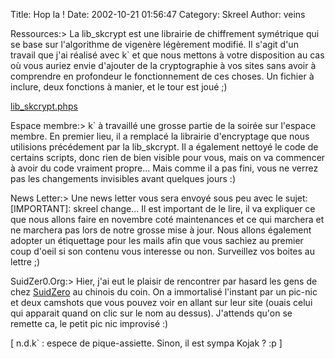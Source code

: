 Title: Hop la !
Date: 2002-10-21 01:56:47
Category: Skreel
Author: veins

Ressources:>
La lib_skcrypt est une librairie de chiffrement symétrique qui se base sur l'algorithme de vigenère légèrement modifié. Il s'agit d'un travail que j'ai réalisé avec k` et que nous mettons à votre disposition au cas où vous auriez envie d'ajouter de la cryptographie à vos sites sans avoir à comprendre en profondeur le fonctionnement de ces choses. Un fichier à inclure, deux fonctions à manier, et le tour est joué  ;)

[lib_skcrypt.phps](http://www.skreel.org/~veins/php/lib_skcrypt.phps)


Espace membre:>
k` à travaillé une grosse partie de la soirée sur l'espace membre. En premier lieu, il a remplacé la librairie d'encryptage que nous utilisions précédement par la lib_skcrypt. Il a également nettoyé le code de certains scripts, donc rien de bien visible pour vous, mais on va commencer à avoir du code vraiment propre...
Mais comme il a pas fini, vous ne verrez pas les changements invisibles avant quelques jours :)


News Letter:>
Une news letter vous sera envoyé sous peu avec le sujet:
[IMPORTANT]: skreel change...
Il est important de le lire, il va expliquer ce que nous allons faire en novembre coté maintenances et ce qui marchera et ne marchera pas lors de notre grosse mise à jour. Nous allons également adopter un étiquettage pour les mails afin que vous sachiez au premier coup d'oeil si son contenu vous interesse ou non. Surveillez vos boites au lettre   ;)


SuidZer0.Org:>
Hier, j'ai eut le plaisir de rencontrer par hasard les gens de chez [SuidZero](http://www.suidzer0.org) au chinois du coin. On a immortalisé l'instant par un pic-nic et deux camshots que vous pouvez voir en allant sur leur site (ouais celui qui apparait quand on clic sur le nom au dessus). J'attends qu'on se remette ca, le petit pic nic improvisé :)

[ n.d.k` : espece de pique-assiette. Sinon, il est sympa Kojak ? :p ]